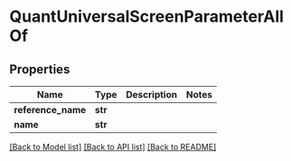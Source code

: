 # QuantUniversalScreenParameterAllOf


## Properties
Name | Type | Description | Notes
------------ | ------------- | ------------- | -------------
**reference_name** | **str** |  | 
**name** | **str** |  | 

[[Back to Model list]](../README.md#documentation-for-models) [[Back to API list]](../README.md#documentation-for-api-endpoints) [[Back to README]](../README.md)


